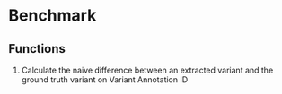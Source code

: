 # Benchmark

## Functions
1. Calculate the naive difference between an extracted variant and the ground truth variant on Variant Annotation ID
